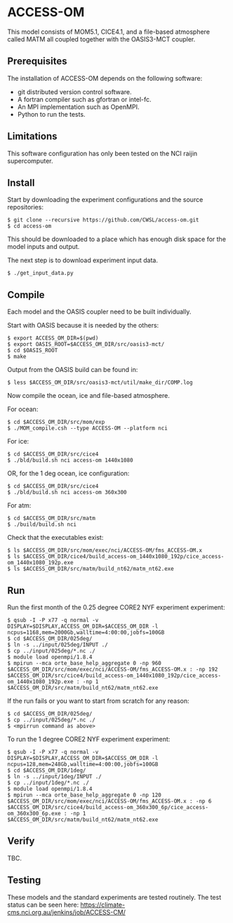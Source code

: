 # ACCESS-OM

This model consists of MOM5.1, CICE4.1, and a file-based atmosphere called MATM all coupled together with the OASIS3-MCT coupler.

## Prerequisites

The installation of ACCESS-OM depends on the following software:

* git distributed version control software.
* A fortran compiler such as gfortran or intel-fc.
* An MPI implementation such as OpenMPI.
* Python to run the tests.

## Limitations

This software configuration has only been tested on the NCI raijin supercomputer.

## Install

Start by downloading the experiment configurations and the source repositories:

```
$ git clone --recursive https://github.com/CWSL/access-om.git
$ cd access-om
```

This should be downloaded to a place which has enough disk space for the model inputs and output.

The next step is to download experiment input data.

```{bash}
$ ./get_input_data.py
```

## Compile

Each model and the OASIS coupler need to be built individually.

Start with OASIS because it is needed by the others:

```
$ export ACCESS_OM_DIR=$(pwd)
$ export OASIS_ROOT=$ACCESS_OM_DIR/src/oasis3-mct/
$ cd $OASIS_ROOT
$ make
```

Output from the OASIS build can be found in:

```{bash}
$ less $ACCESS_OM_DIR/src/oasis3-mct/util/make_dir/COMP.log
```

Now compile the ocean, ice and file-based atmosphere.

For ocean:
```{bash}
$ cd $ACCESS_OM_DIR/src/mom/exp
$ ./MOM_compile.csh --type ACCESS-OM --platform nci
```

For ice:
```{bash}
$ cd $ACCESS_OM_DIR/src/cice4
$ ./bld/build.sh nci access-om 1440x1080
```

OR, for the 1 deg ocean, ice configuration:

```{bash}
$ cd $ACCESS_OM_DIR/src/cice4
$ ./bld/build.sh nci access-om 360x300
```

For atm:
```{bash}
$ cd $ACCESS_OM_DIR/src/matm
$ ./build/build.sh nci
```

Check that the executables exist:

```{bash}
$ ls $ACCESS_OM_DIR/src/mom/exec/nci/ACCESS-OM/fms_ACCESS-OM.x
$ ls $ACCESS_OM_DIR/cice4/build_access-om_1440x1080_192p/cice_access-om_1440x1080_192p.exe
$ ls $ACCESS_OM_DIR/src/matm/build_nt62/matm_nt62.exe
```

## Run

Run the first month of the 0.25 degree CORE2 NYF experiment experiment:

```{bash}
$ qsub -I -P x77 -q normal -v DISPLAY=$DISPLAY,ACCESS_OM_DIR=$ACCESS_OM_DIR -l ncpus=1168,mem=2000Gb,walltime=4:00:00,jobfs=100GB
$ cd $ACCESS_OM_DIR/025deg/
$ ln -s ../input/025deg/INPUT ./
$ cp ../input/025deg/*.nc ./
$ module load openmpi/1.8.4
$ mpirun --mca orte_base_help_aggregate 0 -np 960 $ACCESS_OM_DIR/src/mom/exec/nci/ACCESS-OM/fms_ACCESS-OM.x : -np 192 $ACCESS_OM_DIR/src/cice4/build_access-om_1440x1080_192p/cice_access-om_1440x1080_192p.exe : -np 1 $ACCESS_OM_DIR/src/matm/build_nt62/matm_nt62.exe
```

If the run fails or you want to start from scratch for any reason:
```{bash}
$ cd $ACCESS_OM_DIR/025deg/
$ cp ../input/025deg/*.nc ./
$ <mpirrun command as above>
```

To run the 1 degree CORE2 NYF experiment experiment:

```{bash}
$ qsub -I -P x77 -q normal -v DISPLAY=$DISPLAY,ACCESS_OM_DIR=$ACCESS_OM_DIR -l ncpus=128,mem=248Gb,walltime=4:00:00,jobfs=100GB
$ cd $ACCESS_OM_DIR/1deg/
$ ln -s ../input/1deg/INPUT ./
$ cp ../input/1deg/*.nc ./
$ module load openmpi/1.8.4
$ mpirun --mca orte_base_help_aggregate 0 -np 120 $ACCESS_OM_DIR/src/mom/exec/nci/ACCESS-OM/fms_ACCESS-OM.x : -np 6 $ACCESS_OM_DIR/src/cice4/build_access-om_360x300_6p/cice_access-om_360x300_6p.exe : -np 1 $ACCESS_OM_DIR/src/matm/build_nt62/matm_nt62.exe
```

## Verify

TBC.

## Testing

These models and the standard experiments are tested routinely. The test status can be seen here: https://climate-cms.nci.org.au/jenkins/job/ACCESS-CM/

